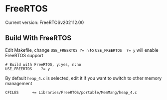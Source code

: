 # FreeRTOS

Current version: FreeRTOSv202112.00

## Build With FreeRTOS

Edit Makefile, change `USE_FREERTOS	?= n` to `USE_FREERTOS	?= y` will enable FreeRTOS support
```
# Build with FreeRTOS, y:yes, n:no
USE_FREERTOS	?= y
```
By default `heap_4.c` is selected, edit it if you want to switch to other memory management
```
CFILES		+= Libraries/FreeRTOS/portable/MemMang/heap_4.c
```
